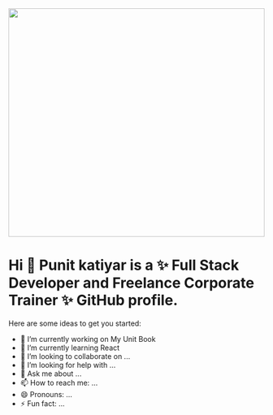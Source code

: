 <img src="https://images.pexels.com/photos/3183197/pexels-photo-3183197.jpeg?auto=compress&cs=tinysrgb&dpr=2&h=750&w=1260" width="100%" height="450px">

# Hi  👋 **Punit katiyar** is a ✨ Full Stack Developer and Freelance Corporate Trainer  ✨ GitHub profile.

Here are some ideas to get you started:

- 🔭 I’m currently working on My Unit Book
- 🌱 I’m currently learning React
- 👯 I’m looking to collaborate on ...
- 🤔 I’m looking for help with ...
- 💬 Ask me about ...
- 📫 How to reach me: ...
- 😄 Pronouns: ...
- ⚡ Fun fact: ...

